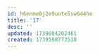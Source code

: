 ```yaml
---
id: h6mnme0j2e9uote5sw644he
title: '17'
desc: ''
updated: 1739604202461
created: 1739598773518
---
```

